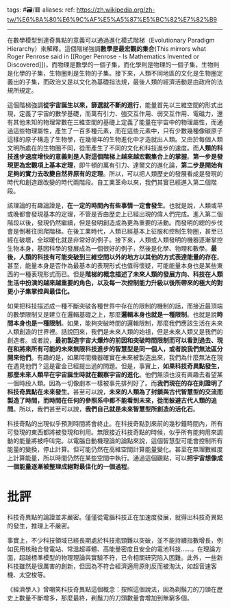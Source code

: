 tags: #🗃/🟥 
aliases: 
ref: 
https://zh.wikipedia.org/zh-tw/%E6%8A%80%E6%9C%AF%E5%A5%87%E5%BC%82%E7%82%B9

---
在數學模型到達奇異點的意義可以通過進化模式階梯（Evolutionary Paradigm Hierarchy）來解釋。這個階梯強調**數學是最宏觀的集合**(This mirrors what Roger Penrose said in [[Roger Penrose - Is Mathematics Invented or Discovered]])，而物理是數學的一個子集，而化學則是物理的一個子集，生物則是化學的子集，生物圈則是生物的子集。接下來，人類不同地區的文化是生物圈定義出的子集，而政治又是以文化為基礎指法規，最後人類的經濟活動是由政府的法規所規定。

這個階梯強調**從宇宙誕生以來，篩選就不斷的進行**，能量首先以三維空間的形式出現，定義了宇宙的數學基礎，而萬有引力、強交互作用、弱交互作用、電磁力，還有其他未知的物理常數在三維空間的基礎上定義了能量在宇宙中的物理屬性，而通過這些物理屬性，產生了一百多種元素，而在這些元素中，只有少數幾種像碳原子這樣的原子構造了生物學，在幾億年的生物進化中才造就出人類。又由於每個人類文明所處在的生物圈不同，從而產生了不同的文化和科技進步的速度。而**人類的科技進步速度增快的意義則是人對這個階梯上越來越宏觀集合上的掌握**。**第一步是發現更為宏觀項上基本定理**，即牛頓的萬有引力、達爾文的進化論，**第二步是開始有足夠的實力去改變自然界原有的定理**。所以，可以把人類歷史的發展看成是發現的時代和創造跟改變的時代兩階段。自工業革命以來，我們其實已經進入第二個階段。

該理論的有趣論證是，**在一定的時間內有些事情一定會發生**。也就是說，人類或早或晚都會發現基本的定理，不管是否由歷史上已經出現的偉人們完成。進入第二個階段以後，發現仍然繼續，但是發明創造成為更為重要的活動。而發明的總的步伐會是倒著往回爬階梯。在後工業時代，人類已經基本上征服和控制生物圈，甚至已經在破壞，全球暖化就是非常好的例子。接下來，人類或人類發明的機器逐漸掌控生物本身，基因科學的發展成為一個很好的例子，然後是化學、物理和數學。**最後，人類的科技有可能突破到三維空間以外的地方以其他的方式表達能量的存在**。甚至，能量本身是否作為最基本的表現形式也值得懷疑，可能能量本身也是某些東西的一種表現形式而已。但是**階梯的概念描述了未來人類的發展方向、科技在人類生活中扮演的越來越重要的角色，以及每一次控制能力升級以後所帶來的極大的對更小子集掌控與最佳化。**

如果把科技描述成一種不斷突破各種世界中存在的限制的機制的話，而接近最頂端的數學限制又是建立在邏輯基礎之上，那麼**邏輯本身也就是一種限制**。也就是說**時間本身也是一種限制**。如果，能夠突破時間的邏輯限制，那麼我們應該生活在未來人類創造的世界裡。話說回來，我們是未來人類的始祖，但是未來人類又是我們的創造者。或者說，**最初製造宇宙大爆炸的前因和突破時間限制而可以看到過去、現在和將來所有可能的未來無限科技進步的智慧型是同一個人，或者說我們無法區分開來他們**。有趣的是，如果時間機器確實在未來被製造出來，我們為什麼無法在現在遇見他們？這是霍金已經提出過的問題。但是，事實上，**如果科技奇異點發生，那麼未來人類早在宇宙誕生時就在觀察宇宙的進化**。他們無須也沒有興趣去看望某一個時段人類。因為一切像劇本一樣被事先排列好了。而**我們現在的存在則證明了科技奇異點在未來發生**。甚至可以說，**未來的人類為了封鎖與古代智慧型的交流而製造了時間，而時間在任何的參照系中都不能看到未來，從而躲避古代人類的追問**。所以，我們甚至可以說，**我們自己就是未來智慧型所創造的活化石**。

科技奇點的出現似乎預測時間將會終止。在科技奇點到來前的幾秒鐘時間內，所有可發現的東西都將被發現和利用。無限接近科技奇點的時候，似乎所有能夠用來調動的能量將被呼叫完。以電腦自動機理論的論點來說，這個智慧型可能會控制所有能量的變換，停止計算。但可能仍然在高維空間計算能量變化。甚至在無理數維度上計算能量，所以時間仍然在某些空間中執行。通過這個觀點，可以**把宇宙想像成一個能量逐漸被整理成絕對最佳化的一個過程**。

# 批評
科技奇異點的論證並非嚴密。僅僅從電腦科技正在加速度發展，就得出科技奇異點的發生，推理上不嚴密。

事實上，不少科技領域已經長期處於科技瓶頸難以突破，並不能持續指數增長，例如民用核融合發電站、常溫超導體、高能量密度且安全的電池科技……。在理論方面，超越標準模型的物理理論與實驗不符，已令相關研究陷入困難。此外，一些新科技雖然是很厲害的創新，但因為不符合經濟適用原則反而被淘汰，如超音速客機、太空梭等。

《經濟學人》曾嘲笑科技奇異點這個概念：按照這個說法，因為剃鬚刀的刀頭在歷史上數量不斷增多，那麼最終，剃鬚刀的刀頭數量會增加到無窮多個。